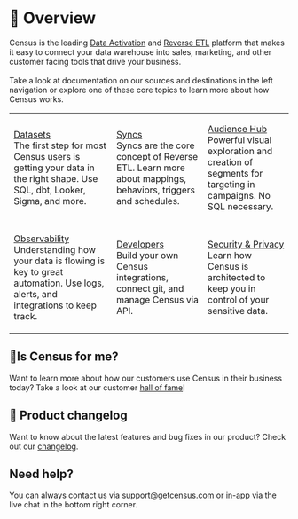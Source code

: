 # 🦩 Overview

Census is the leading [Data Activation](https://www.getcensus.com/blog/what-is-data-activation) and [Reverse ETL](https://www.getcensus.com/blog/what-is-reverse-etl) platform that makes it easy to connect your data warehouse into sales, marketing, and other customer facing tools that drive your business.\
\
Take a look at documentation on our sources and destinations in the left navigation or explore one of these core topics to learn more about how Census works.

|                                                                                                                                                                                   |                                                                                                                                                            |                                                                                                                                                           |
| --------------------------------------------------------------------------------------------------------------------------------------------------------------------------------- | ---------------------------------------------------------------------------------------------------------------------------------------------------------- | --------------------------------------------------------------------------------------------------------------------------------------------------------- |
| <p><a href="datasets/overview.md">Datasets</a><br>The first step for most Census users is getting your data in the right shape. Use SQL, dbt, Looker, Sigma, and more.</p>        | <p><a href="syncs/core-concept/">Syncs</a><br>Syncs are the core concept of Reverse ETL. Learn more about mappings, behaviors, triggers and schedules.</p> | <p><a href="audience-hub/">Audience Hub</a><br>Powerful visual exploration and creation of segments for targeting in campaigns. No SQL necessary.</p>     |
| <p><a href="syncs/sync-monitoring/">Observability</a><br>Understanding how your data is flowing is key to great automation. Use logs, alerts, and integrations to keep track.</p> | <p><a href="misc/developers/">Developers</a><br>Build your own Census integrations, connect git, and manage Census via API.</p>                            | <p><a href="misc/security-and-privacy/">Security &#x26; Privacy</a><br>Learn how Census is architected to keep you in control of your sensitive data.</p> |

## 🧞Is Census for me?

Want to learn more about how our customers use Census in their business today? Take a look at our customer [hall of fame](https://www.getcensus.com/customers)!

## 🎊 Product changelog

Want to know about the latest features and bug fixes in our product? Check out our [changelog](https://whatsnew.getcensus.com/).

## Need help?

You can always contact us via support@getcensus.com or [in-app](https://app.getcensus.com) via the live chat in the bottom right corner.
